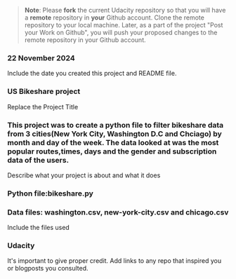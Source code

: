 >**Note**: Please **fork** the current Udacity repository so that you will have a **remote** repository in **your** Github account. Clone the remote repository to your local machine. Later, as a part of the project "Post your Work on Github", you will push your proposed changes to the remote repository in your Github account.

### 22 November 2024
Include the date you created this project and README file.

### US Bikeshare project
Replace the Project Title

### This project was to create a python file to filter bikeshare data from 3 cities(New York City, Washington D.C and Chciago) by month and day of the week. The data looked at was the most popular routes,times, days and the gender and subscription data of the users.
Describe what your project is about and what it does

### Python file:bikeshare.py
### Data files: washington.csv, new-york-city.csv and chicago.csv
Include the files used

### Udacity
It's important to give proper credit. Add links to any repo that inspired you or blogposts you consulted.


